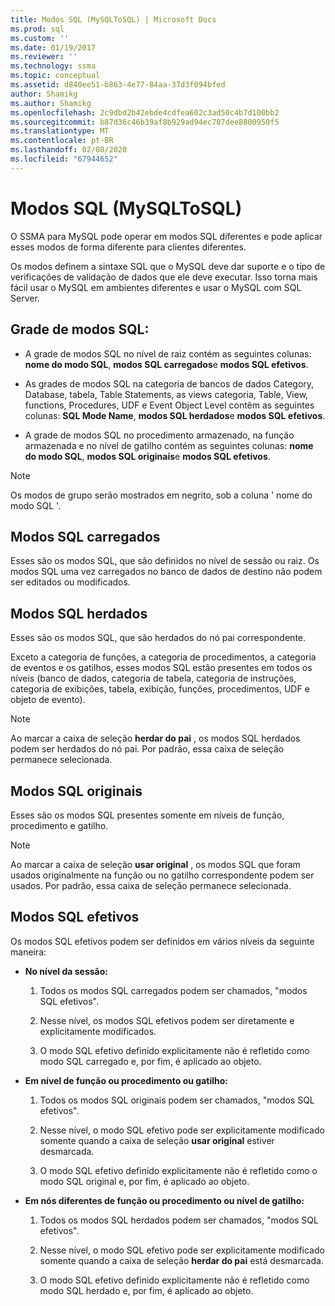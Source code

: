 ```yaml
---
title: Modos SQL (MySQLToSQL) | Microsoft Docs
ms.prod: sql
ms.custom: ''
ms.date: 01/19/2017
ms.reviewer: ''
ms.technology: ssma
ms.topic: conceptual
ms.assetid: d840ee51-b863-4e77-84aa-37d3f094bfed
author: Shamikg
ms.author: Shamikg
ms.openlocfilehash: 2c9dbd2b42ebde4cdfea602c3ad50c4b7d100bb2
ms.sourcegitcommit: b87d36c46b39af8b929ad94ec707dee8800950f5
ms.translationtype: MT
ms.contentlocale: pt-BR
ms.lasthandoff: 02/08/2020
ms.locfileid: "67944652"
---
```

# <a name="sql-modes-mysqltosql"></a>Modos SQL (MySQLToSQL)
O SSMA para MySQL pode operar em modos SQL diferentes e pode aplicar esses modos de forma diferente para clientes diferentes.  
  
Os modos definem a sintaxe SQL que o MySQL deve dar suporte e o tipo de verificações de validação de dados que ele deve executar. Isso torna mais fácil usar o MySQL em ambientes diferentes e usar o MySQL com SQL Server.  
  
## <a name="sql-modes-grid"></a>Grade de modos SQL:  
  
-   A grade de modos SQL no nível de raiz contém as seguintes colunas: **nome do modo SQL**, **modos SQL carregados**e **modos SQL efetivos**.  
  
-   As grades de modos SQL na categoria de bancos de dados Category, Database, tabela, Table Statements, as views categoria, Table, View, functions, Procedures, UDF e Event Object Level contêm as seguintes colunas: **SQL Mode Name**, **modos SQL herdados**e **modos SQL efetivos**.  
  
-   A grade de modos SQL no procedimento armazenado, na função armazenada e no nível de gatilho contém as seguintes colunas: **nome do modo SQL**, **modos SQL originais**e **modos SQL efetivos**.  
  
> [!NOTE]  
> Os modos de grupo serão mostrados em negrito, sob a coluna ' nome do modo SQL '.  
  
## <a name="loaded-sql-modes"></a>Modos SQL carregados  
Esses são os modos SQL, que são definidos no nível de sessão ou raiz. Os modos SQL uma vez carregados no banco de dados de destino não podem ser editados ou modificados.  
  
## <a name="inherited-sql-modes"></a>Modos SQL herdados  
Esses são os modos SQL, que são herdados do nó pai correspondente.  
  
Exceto a categoria de funções, a categoria de procedimentos, a categoria de eventos e os gatilhos, esses modos SQL estão presentes em todos os níveis (banco de dados, categoria de tabela, categoria de instruções, categoria de exibições, tabela, exibição, funções, procedimentos, UDF e objeto de evento).  
  
> [!NOTE]  
> Ao marcar a caixa de seleção **herdar do pai** , os modos SQL herdados podem ser herdados do nó pai. Por padrão, essa caixa de seleção permanece selecionada.  
  
## <a name="original-sql-modes"></a>Modos SQL originais  
Esses são os modos SQL presentes somente em níveis de função, procedimento e gatilho.  
  
> [!NOTE]  
> Ao marcar a caixa de seleção **usar original** , os modos SQL que foram usados originalmente na função ou no gatilho correspondente podem ser usados. Por padrão, essa caixa de seleção permanece selecionada.  
  
## <a name="effective-sql-modes"></a>Modos SQL efetivos  
Os modos SQL efetivos podem ser definidos em vários níveis da seguinte maneira:  
  
-   **No nível da sessão:**  
  
    1.  Todos os modos SQL carregados podem ser chamados, "modos SQL efetivos".  
  
    2.  Nesse nível, os modos SQL efetivos podem ser diretamente e explicitamente modificados.  
  
    3.  O modo SQL efetivo definido explicitamente não é refletido como modo SQL carregado e, por fim, é aplicado ao objeto.  
  
-   **Em nível de função ou procedimento ou gatilho:**  
  
    1.  Todos os modos SQL originais podem ser chamados, "modos SQL efetivos".  
  
    2.  Nesse nível, o modo SQL efetivo pode ser explicitamente modificado somente quando a caixa de seleção **usar original** estiver desmarcada.  
  
    3.  O modo SQL efetivo definido explicitamente não é refletido como o modo SQL original e, por fim, é aplicado ao objeto.  
  
-   **Em nós diferentes de função ou procedimento ou nível de gatilho:**  
  
    1.  Todos os modos SQL herdados podem ser chamados, "modos SQL efetivos".  
  
    2.  Nesse nível, o modo SQL efetivo pode ser explicitamente modificado somente quando a caixa de seleção **herdar do pai** está desmarcada.  
  
    3.  O modo SQL efetivo definido explicitamente não é refletido como modo SQL herdado e, por fim, é aplicado ao objeto.  
  
